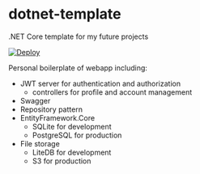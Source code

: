 # dotnet-template

.NET Core template for my future projects

[![Deploy](https://www.herokucdn.com/deploy/button.svg)](https://heroku.com/deploy)

Personal boilerplate of webapp including:
- JWT server for authentication and authorization
  - controllers for profile and account management
- Swagger
- Repository pattern
- EntityFramework.Core
  - SQLite for development
  - PostgreSQL for production
- File storage
  - LiteDB for development
  - S3 for production 
